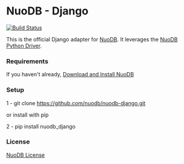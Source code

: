 # NuoDB - Django

[![Build Status](https://travis-ci.org/nuodb/nuodb-django.png?branch=master)](https://travis-ci.org/nuodb/nuodb-django)

This is the official Django adapter for [NuoDB](http://www.nuodb.com). It leverages the [NuoDB Python Driver](https://github.com/nuodb/nuodb-python).

### Requirements

If you haven't already, [Download and Install NuoDB](http://nuodb.com/download-nuodb/)

### Setup

1 - git clone https://github.com/nuodb/nuodb-django.git

or install with pip

2 - pip install nuodb_django


### License

[NuoDB License](https://github.com/nuodb/nuodb-drivers/blob/master/LICENSE)

